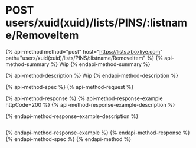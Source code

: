 # POST users/xuid(xuid)/lists/PINS/:listname/RemoveItem

{% api-method method="post" host="https://lists.xboxlive.com" path="users/xuid(xuid)/lists/PINS/:listname/RemoveItem" %}
{% api-method-summary %}
Wip
{% endapi-method-summary %}

{% api-method-description %}
Wip
{% endapi-method-description %}

{% api-method-spec %}
{% api-method-request %}

{% api-method-response %}
{% api-method-response-example httpCode=200 %}
{% api-method-response-example-description %}

{% endapi-method-response-example-description %}
```

```
{% endapi-method-response-example %}
{% endapi-method-response %}
{% endapi-method-spec %}
{% endapi-method %}